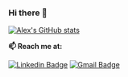 <!--
**fortin-alex/fortin-alex** is a ✨ _special_ ✨ repository because its `README.md` (this file) appears on your GitHub profile.

Here are some ideas to get you started:

- 🔭 I’m currently working on ...
- 🌱 I’m currently learning ...
- 👯 I’m looking to collaborate on ...
- 🤔 I’m looking for help with ...
- 💬 Ask me about ...
- 📫 How to reach me: ...
- 😄 Pronouns: ...
- ⚡ Fun fact: ...
-->

### Hi there 👋

[![Alex's GitHub stats](https://github-readme-stats.vercel.app/api?username=fortin-alex&count_private=true&show_icons=true&theme=tokyonight)](https://github.com/fortin-alex/github-readme-stats)
  
  **📫 Reach me at:**<br>

[![Linkedin Badge](https://img.shields.io/badge/-LinkedIn-blue?style=flat-square&logo=Linkedin&logoColor=white&link=https://www.linkedin.com/in/opakholis/)](https://www.linkedin.com/in/fortinalex/)
[![Gmail Badge](https://img.shields.io/badge/-alex.antoine.fortin@gmail.com-c14438?style=flat-square&logo=Gmail&logoColor=white&link=mailto:alex.antoine.fortin@gmail.com)](mailto:alex.antoine.fortin@gmail.com)
